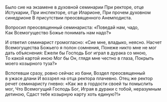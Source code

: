 Было сие на экзамене в духовной семинарии
При ректоре, отце Истукарии,
При инспекторе, отце Иларионе,
При прочем духовном синедрионе
В присутствии преосвященного Анемподиста.

Вопросил преосвященный семинариста:
«Поведай нам, чадо,
Как Всемогущество Божье понимать нам надо?»

И ответил семинарист громогласно:
«Сие мне, владыко, неясно.
Насчет Всемогущества Божьего я полон сомнения,
Понеже никто мне не мог дать объяснения:
Ежели бы Господь Бог играл в дурака со мною,
То какой картой иною
Мог бы Он, глядя мне честно в глаза,
Покрыть моего козырного туза?»

Вспотевши сразу, ровно сейчас из бани,
Воздел преосвященный в ужасе длани
И воззрел на отца ректора плачевно.
Отец же ректор речет семинаристу гневно:
«Как же в гордости своей ты помыслить мог,
Что Всемогущий Господь Бог,
Играя в дураки с тобой, неразумным детиною,
Сдаст тебе козырную карту хоть единую?!»